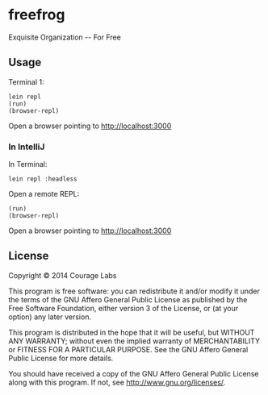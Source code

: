 # freefrog

Exquisite Organization -- For Free

## Usage

Terminal 1:

    lein repl
    (run)
    (browser-repl)
    
Open a browser pointing to [http://localhost:3000](http://localhost:3000)    

### In IntelliJ
    
In Terminal:    

    lein repl :headless
    
Open a remote REPL:

    (run)
    (browser-repl)
    
Open a browser pointing to [http://localhost:3000](http://localhost:3000)    

## License

Copyright © 2014 Courage Labs

This program is free software: you can redistribute it and/or modify
it under the terms of the GNU Affero General Public License as published by
the Free Software Foundation, either version 3 of the License, or
(at your option) any later version.

This program is distributed in the hope that it will be useful,
but WITHOUT ANY WARRANTY; without even the implied warranty of
MERCHANTABILITY or FITNESS FOR A PARTICULAR PURPOSE.  See the
GNU Affero General Public License for more details.

You should have received a copy of the GNU Affero General Public License
along with this program.  If not, see <http://www.gnu.org/licenses/>.

